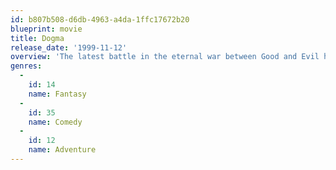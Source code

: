 ```yaml
---
id: b807b508-d6db-4963-a4da-1ffc17672b20
blueprint: movie
title: Dogma
release_date: '1999-11-12'
overview: 'The latest battle in the eternal war between Good and Evil has come to New Jersey in the late, late 20th Century. Angels, demons, apostles and prophets (of a sort) walk among the cynics and innocents of America and duke it out for the fate of humankind.'
genres:
  -
    id: 14
    name: Fantasy
  -
    id: 35
    name: Comedy
  -
    id: 12
    name: Adventure
---
```

